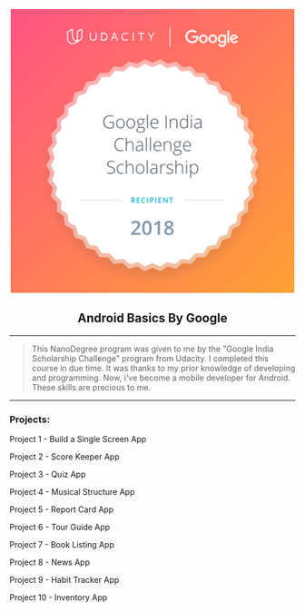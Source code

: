 <p align="center">
  <img src="accepted.png" alt="drawing" width="500"/>
</p>
<h2 align="center"> Android Basics By Google </h2>
<a href="https://www.udacity.com/course/android-basics-nanodegree-by-google--nd803"></a>

---

> This NanoDegree program was given to me by the "Google India Scholarship Challenge" program from Udacity.
I completed this course in due time. It was thanks to my prior knowledge of developing and programming.
Now, i've become a mobile developer for Android. These skills are precious to me.

---

### Projects:

Project 1 - Build a Single Screen App

Project 2 - Score Keeper App

Project 3 - Quiz App

Project 4 - Musical Structure App

Project 5 - Report Card App

Project 6 - Tour Guide App

Project 7 - Book Listing App

Project 8 - News App

Project 9 - Habit Tracker App

Project 10 - Inventory App
